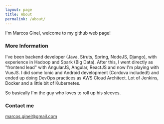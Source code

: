 ```yaml
---
layout: page
title: About
permalink: /about/
---
```


I'm Marcos Ginel, welcome to my github web page!

### More Information

I've been backend developer (Java, Struts, Spring, NodeJS, Django), with experience in Hadoop and Spark (Big Data). After this, I went directly as "frontend lead" with AngularJS, Angular, ReactJS and now I'm playing with VueJS. I did some Ionic and Android development (Cordova included!) and ended up doing DevOps practices as AWS Cloud Architect. Lot of Jenkins, Docker and a little bit of Kubernetes.

So basically I'm the guy who loves to roll up his sleeves.
### Contact me

[marcos.ginel@gmail.com](mailto:marcos.ginel@gmail.com)